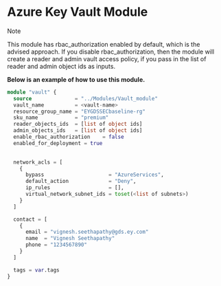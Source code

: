 # Azure Key Vault Module

> [!NOTE]
> This module has rbac_authorization enabled by default, which is the advised approach. If you disable rbac_authorization, then the module will create a reader and admin vault access policy, if you pass in the list of reader and admin object ids as inputs.


**Below is an example of how to use this module.**


```terraform
module "vault" {
  source              = "../Modules/Vault_module"
  vault_name          = <vault-name>
  resource_group_name = "EYGDSSECbaseline-rg"
  sku_name            = "premium"
  reader_objects_ids  = [list of object ids]
  admin_objects_ids   = [list of object ids]
  enable_rbac_authorization    = false
  enabled_for_deployment = true
  

  network_acls = [
    {
      bypass                     = "AzureServices",
      default_action             = "Deny",
      ip_rules                   = [],
      virtual_network_subnet_ids = toset(<list of subnets>)
    }
  ]

  contact = [
    {
      email = "vignesh.seethapathy@gds.ey.com"
      name  = "Vignesh Seethapathy"
      phone = "1234567890"
    }
  ]

  tags = var.tags
}
```

